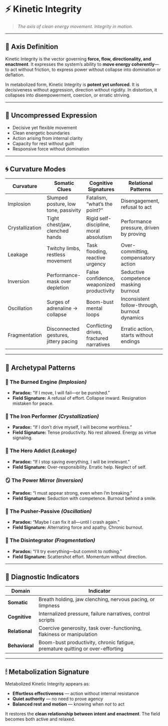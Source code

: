 # ⚡ Kinetic Integrity

> *The axis of clean energy movement. Integrity in motion.*

---

## 🧭 Axis Definition

Kinetic Integrity is the vector governing **force, flow, directionality, and enactment**. It expresses the system’s ability to **move energy coherently**—to act without friction, to express power without collapse into domination or deflation.

In metabolized form, Kinetic Integrity is **potent yet unforced**. It is decisiveness without aggression, direction without rigidity. In distortion, it collapses into disempowerment, coercion, or erratic striving.

---

## 🌿 Uncompressed Expression

* Decisive yet flexible movement
* Clean energetic boundaries
* Action arising from internal clarity
* Capacity for rest without guilt
* Responsive force without domination

---

## 🌀 Curvature Modes

| Curvature       | Somatic Clues                         | Cognitive Signatures                      | Relational Patterns                           |
| --------------- | ------------------------------------- | ----------------------------------------- | --------------------------------------------- |
| Implosion       | Slumped posture, low tone, passivity  | Fatalism, “what’s the point?”             | Disengagement, refusal to act                 |
| Crystallization | Tight chest/jaw, clenched hands       | Rigid self-discipline, moral absolutism   | Performance pressure, driven by proving       |
| Leakage         | Twitchy limbs, restless movement      | Task flooding, reactive urgency           | Over-committing, compensatory action          |
| Inversion       | Performance-mask over depletion       | False confidence, weaponized productivity | Seductive competence masking burnout          |
| Oscillation     | Surges of adrenaline → collapse       | Boom-bust mental loops                    | Inconsistent follow-through, burnout dynamics |
| Fragmentation   | Disconnected gestures, jittery pacing | Conflicting drives, fractured narratives  | Erratic action, starts without endings        |

---

## 🧬 Archetypal Patterns

### 🪫 The Burned Engine *(Implosion)*

* **Paradox:** “If I move, I will fail—or be punished.”
* **Field Signature:** A refusal of effort. Collapse inward. Resignation mistaken for peace.

### 🧊 The Iron Performer *(Crystallization)*

* **Paradox:** “If I don’t drive myself, I will become worthless.”
* **Field Signature:** Tense productivity. No rest allowed. Energy as virtue signaling.

### 🧯 The Hero Addict *(Leakage)*

* **Paradox:** “If I stop saving everything, I will be irrelevant.”
* **Field Signature:** Over-responsibility. Erratic help. Neglect of self.

### 🪞 The Power Mirror *(Inversion)*

* **Paradox:** “I must appear strong, even when I’m breaking.”
* **Field Signature:** Seduction with competence. Burnout behind a smile.

### 🔁 The Pusher-Passive *(Oscillation)*

* **Paradox:** “Maybe I can fix it all—until I crash again.”
* **Field Signature:** Alternating force and apathy. Chronic burnout.

### 🧩 The Disintegrator *(Fragmentation)*

* **Paradox:** “I’ll try everything—but commit to nothing.”
* **Field Signature:** Scattershot effort. Momentum without direction.

---

## 📌 Diagnostic Indicators

| Domain         | Indicator                                                                     |
| -------------- | ----------------------------------------------------------------------------- |
| **Somatic**    | Breath holding, jaw clenching, nervous pacing, or limpness                    |
| **Cognitive**  | Internalized pressure, failure narratives, control scripts                    |
| **Relational** | Coercive generosity, task over-functioning, flakiness or manipulation         |
| **Behavioral** | Boom-bust productivity, chronic fatigue, premature quitting or over-efforting |

---

## 🕯 Metabolization Signature

Metabolized Kinetic Integrity appears as:

* **Effortless effectiveness** — action without internal resistance
* **Quiet authority** — no need to prove agency
* **Balanced rest and motion** — knowing when *not* to act

It restores the **clean relationship between intent and enactment**. The field becomes both active and relaxed.
